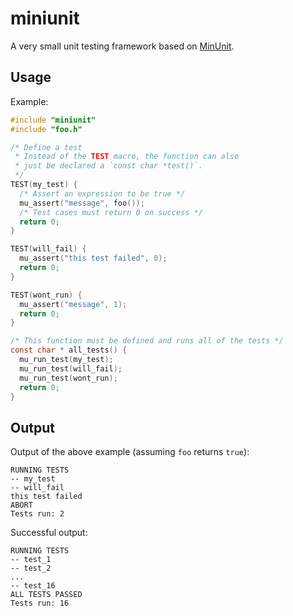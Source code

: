 # miniunit

A very small unit testing framework based on [MinUnit](http://www.jera.com/techinfo/jtns/jtn002.html).

## Usage

Example:

```c
#include "miniunit"
#include "foo.h"

/* Define a test
 * Instead of the TEST macro, the function can also
 * just be declared a `const char *test()`.
 */
TEST(my_test) {
  /* Assert an expression to be true */
  mu_assert("message", foo());
  /* Test cases must return 0 on success */
  return 0;
}

TEST(will_fail) {
  mu_assert("this test failed", 0);
  return 0;
}

TEST(wont_run) {
  mu_assert("message", 1);
  return 0;
}

/* This function must be defined and runs all of the tests */
const char * all_tests() {
  mu_run_test(my_test);
  mu_run_test(will_fail);
  mu_run_test(wont_run);
  return 0;
}
```

## Output

Output of the above example (assuming `foo` returns `true`):

```
RUNNING TESTS
-- my_test
-- will_fail
this test failed
ABORT
Tests run: 2
```

Successful output:

```
RUNNING TESTS
-- test_1
-- test_2
...
-- test_16
ALL TESTS PASSED
Tests run: 16
```

